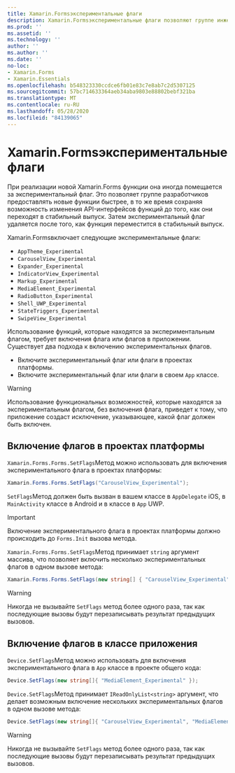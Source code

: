 ```yaml
---
title: Xamarin.Formsэкспериментальные флаги
description: Xamarin.Formsэкспериментальные флаги позволяют группе инженеров-разработчиков поставлять новые функции пользователям быстрее, в то же время сохраняя возможность изменять API функций до того, как они переходят в стабильный выпуск.
ms.prod: ''
ms.assetid: ''
ms.technology: ''
author: ''
ms.author: ''
ms.date: ''
no-loc:
- Xamarin.Forms
- Xamarin.Essentials
ms.openlocfilehash: b548323330ccdce6fb01e83c7e8ab7c2d5307125
ms.sourcegitcommit: 57bc714633364aeb34aba9803e88802bebf321ba
ms.translationtype: MT
ms.contentlocale: ru-RU
ms.lasthandoff: 05/28/2020
ms.locfileid: "84139065"
---
```

# <a name="xamarinforms-experimental-flags"></a>Xamarin.Formsэкспериментальные флаги

При реализации новой Xamarin.Forms функции она иногда помещается за экспериментальный флаг. Это позволяет группе разработчиков предоставлять новые функции быстрее, в то же время сохраняя возможность изменения API-интерфейсов функций до того, как они переходят в стабильный выпуск. Затем экспериментальный флаг удаляется после того, как функция переместится в стабильный выпуск.

Xamarin.Formsвключает следующие экспериментальные флаги:

- `AppTheme_Experimental`
- `CarouselView_Experimental`
- `Expander_Experimental`
- `IndicatorView_Experimental`
- `Markup_Experimental`
- `MediaElement_Experimental`
- `RadioButton_Experimental`
- `Shell_UWP_Experimental`
- `StateTriggers_Experimental`
- `SwipeView_Experimental`

Использование функций, которые находятся за экспериментальным флагом, требует включения флага или флагов в приложении. Существует два подхода к включению экспериментальных флагов.

- Включите экспериментальный флаг или флаги в проектах платформы.
- Включите экспериментальный флаг или флаги в своем `App` классе.

> [!WARNING]
> Использование функциональных возможностей, которые находятся за экспериментальным флагом, без включения флага, приведет к тому, что приложение создаст исключение, указывающее, какой флаг должен быть включен.

## <a name="enable-flags-in-platform-projects"></a>Включение флагов в проектах платформы

`Xamarin.Forms.Forms.SetFlags`Метод можно использовать для включения экспериментального флага в проектах платформы:

```csharp
Xamarin.Forms.Forms.SetFlags("CarouselView_Experimental");
```

`SetFlags`Метод должен быть вызван в вашем классе в `AppDelegate` iOS, в `MainActivity` классе в Android и в классе в `App` UWP.

> [!IMPORTANT]
> Включение экспериментального флага в проектах платформы должно происходить до `Forms.Init` вызова метода.

`Xamarin.Forms.Forms.SetFlags`Метод принимает `string` аргумент массива, что позволяет включить несколько экспериментальных флагов в одном вызове метода:

```csharp
Xamarin.Forms.Forms.SetFlags(new string[] { "CarouselView_Experimental", "IndicatorView_Experimental", "SwipeView_Experimental" });
```

> [!WARNING]
> Никогда не вызывайте `SetFlags` метод более одного раза, так как последующие вызовы будут перезаписывать результат предыдущих вызовов.

## <a name="enable-flags-in-your-app-class"></a>Включение флагов в классе приложения

`Device.SetFlags`Метод можно использовать для включения экспериментального флага в `App` классе в проекте общего кода:

```csharp
Device.SetFlags(new string[]{ "MediaElement_Experimental" });
```

`Device.SetFlags`Метод принимает `IReadOnlyList<string>` аргумент, что делает возможным включение нескольких экспериментальных флагов в одном вызове метода:

```csharp
Device.SetFlags(new string[]{ "CarouselView_Experimental", "MediaElement_Experimental", "SwipeView_Experimental" });
```

> [!WARNING]
> Никогда не вызывайте `SetFlags` метод более одного раза, так как последующие вызовы будут перезаписывать результат предыдущих вызовов.
